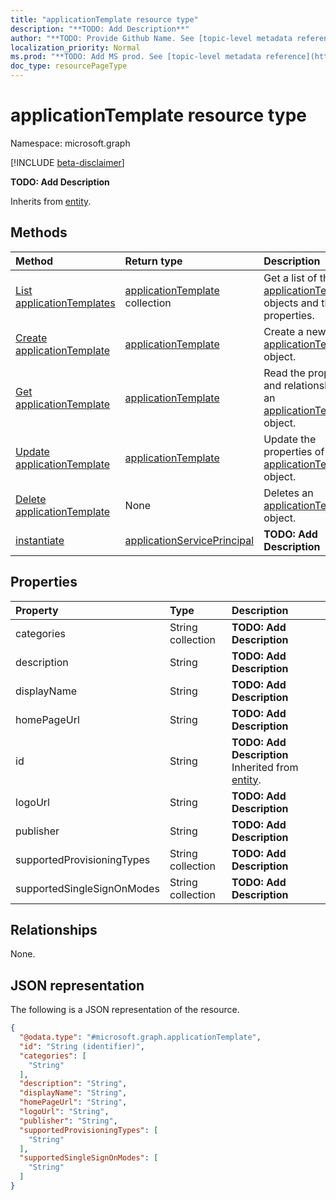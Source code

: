 ```yaml
---
title: "applicationTemplate resource type"
description: "**TODO: Add Description**"
author: "**TODO: Provide Github Name. See [topic-level metadata reference](https://msgo.azurewebsites.net/add/document/guidelines/metadata.html#topic-level-metadata)**"
localization_priority: Normal
ms.prod: "**TODO: Add MS prod. See [topic-level metadata reference](https://msgo.azurewebsites.net/add/document/guidelines/metadata.html#topic-level-metadata)**"
doc_type: resourcePageType
---
```


# applicationTemplate resource type

Namespace: microsoft.graph

[!INCLUDE [beta-disclaimer](../../includes/beta-disclaimer.md)]

**TODO: Add Description**


Inherits from [entity](../resources/entity.md).

## Methods
|Method|Return type|Description|
|:---|:---|:---|
|[List applicationTemplates](../api/applicationtemplate-list.md)|[applicationTemplate](../resources/applicationtemplate.md) collection|Get a list of the [applicationTemplate](../resources/applicationtemplate.md) objects and their properties.|
|[Create applicationTemplate](../api/applicationtemplate-post-applicationtemplates.md)|[applicationTemplate](../resources/applicationtemplate.md)|Create a new [applicationTemplate](../resources/applicationtemplate.md) object.|
|[Get applicationTemplate](../api/applicationtemplate-get.md)|[applicationTemplate](../resources/applicationtemplate.md)|Read the properties and relationships of an [applicationTemplate](../resources/applicationtemplate.md) object.|
|[Update applicationTemplate](../api/applicationtemplate-update.md)|[applicationTemplate](../resources/applicationtemplate.md)|Update the properties of an [applicationTemplate](../resources/applicationtemplate.md) object.|
|[Delete applicationTemplate](../api/applicationtemplate-delete.md)|None|Deletes an [applicationTemplate](../resources/applicationtemplate.md) object.|
|[instantiate](../api/applicationtemplate-instantiate.md)|[applicationServicePrincipal](../resources/applicationserviceprincipal.md)|**TODO: Add Description**|

## Properties
|Property|Type|Description|
|:---|:---|:---|
|categories|String collection|**TODO: Add Description**|
|description|String|**TODO: Add Description**|
|displayName|String|**TODO: Add Description**|
|homePageUrl|String|**TODO: Add Description**|
|id|String|**TODO: Add Description** Inherited from [entity](../resources/entity.md).|
|logoUrl|String|**TODO: Add Description**|
|publisher|String|**TODO: Add Description**|
|supportedProvisioningTypes|String collection|**TODO: Add Description**|
|supportedSingleSignOnModes|String collection|**TODO: Add Description**|

## Relationships
None.

## JSON representation
The following is a JSON representation of the resource.
<!-- {
  "blockType": "resource",
  "keyProperty": "id",
  "@odata.type": "microsoft.graph.applicationTemplate",
  "baseType": "microsoft.graph.entity",
  "openType": false
}
-->
``` json
{
  "@odata.type": "#microsoft.graph.applicationTemplate",
  "id": "String (identifier)",
  "categories": [
    "String"
  ],
  "description": "String",
  "displayName": "String",
  "homePageUrl": "String",
  "logoUrl": "String",
  "publisher": "String",
  "supportedProvisioningTypes": [
    "String"
  ],
  "supportedSingleSignOnModes": [
    "String"
  ]
}
```

